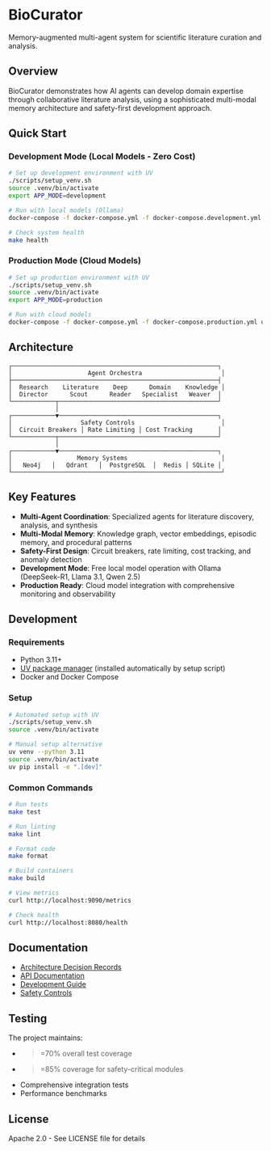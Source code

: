 # BioCurator

Memory-augmented multi-agent system for scientific literature curation and analysis.

## Overview

BioCurator demonstrates how AI agents can develop domain expertise through collaborative literature analysis, using a sophisticated multi-modal memory architecture and safety-first development approach.

## Quick Start

### Development Mode (Local Models - Zero Cost)

```bash
# Set up development environment with UV
./scripts/setup_venv.sh
source .venv/bin/activate
export APP_MODE=development

# Run with local models (Ollama)
docker-compose -f docker-compose.yml -f docker-compose.development.yml up

# Check system health
make health
```

### Production Mode (Cloud Models)

```bash
# Set up production environment with UV
./scripts/setup_venv.sh
source .venv/bin/activate
export APP_MODE=production

# Run with cloud models
docker-compose -f docker-compose.yml -f docker-compose.production.yml up
```

## Architecture

```text
┌─────────────────────────────────────────────────────────┐
│                     Agent Orchestra                      │
├─────────────────────────────────────────────────────────┤
│  Research    Literature    Deep      Domain    Knowledge │
│  Director      Scout      Reader   Specialist   Weaver  │
└────────────┬────────────────────────────────────────────┘
             │
┌────────────▼────────────────────────────────────────────┐
│                   Safety Controls                        │
│  Circuit Breakers │ Rate Limiting │ Cost Tracking       │
└────────────┬────────────────────────────────────────────┘
             │
┌────────────▼────────────────────────────────────────────┐
│                  Memory Systems                          │
│   Neo4j   │   Qdrant   │  PostgreSQL  │  Redis │ SQLite │
└──────────────────────────────────────────────────────────┘
```

## Key Features

- **Multi-Agent Coordination**: Specialized agents for literature discovery, analysis, and synthesis
- **Multi-Modal Memory**: Knowledge graph, vector embeddings, episodic memory, and procedural patterns
- **Safety-First Design**: Circuit breakers, rate limiting, cost tracking, and anomaly detection
- **Development Mode**: Free local model operation with Ollama (DeepSeek-R1, Llama 3.1, Qwen 2.5)
- **Production Ready**: Cloud model integration with comprehensive monitoring and observability

## Development

### Requirements

- Python 3.11+
- [UV package manager](https://docs.astral.sh/uv/) (installed automatically by setup script)
- Docker and Docker Compose

### Setup

```bash
# Automated setup with UV
./scripts/setup_venv.sh
source .venv/bin/activate

# Manual setup alternative
uv venv --python 3.11
source .venv/bin/activate
uv pip install -e ".[dev]"
```

### Common Commands

```bash
# Run tests
make test

# Run linting
make lint

# Format code
make format

# Build containers
make build

# View metrics
curl http://localhost:9090/metrics

# Check health
curl http://localhost:8080/health
```

## Documentation

- [Architecture Decision Records](docs/adr/)
- [API Documentation](docs/api/)
- [Development Guide](docs/development.md)
- [Safety Controls](docs/safety.md)

## Testing

The project maintains:

- >=70% overall test coverage
- >=85% coverage for safety-critical modules
- Comprehensive integration tests
- Performance benchmarks

## License

Apache 2.0 - See LICENSE file for details
